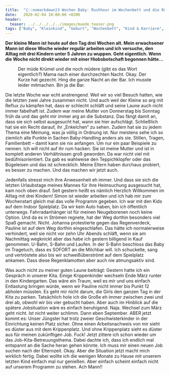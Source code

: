 ```yaml
---
title:  "{::nomarkdown}3 Wochen Baby: Rushhour im Wochenbett und die Rückkehr in den Alltag{:/}"
date:   2020-02-04 10:00:00 +0200
header:
  teaser: ../../../../../images/muede_teaser.png
tags: ["Baby", "Kleinkind", "Geburt", "Wochenbett", "Kind & Karriere", "Job & Geld"]
---
```


**Der kleine Mann ist heute auf den Tag drei Wochen alt. Mein erwachsener Mann ist diese Woche wieder regulär arbeiten und ich versuche, den Alltag mit drei Kindern unter 5 Jahren zu wuppen. Geht eigentlich. Wenn die Woche nicht direkt wieder mit einer Hiobsbotschaft begonnen hätte…**

<figure>
  <img src="../../../../../images/muede.png" alt="">
  <figcaption>Der müde Krümel und die noch müdere (gibt es das Wort eigentlich?) Mama nach einer durchzechten Nacht. Okay. Der Kurze hat gezecht. Hing die ganze Nacht an der Bar. Ich musste leider mitmachen. Bin ja die Bar.</figcaption>
</figure>

Die letzte Woche war echt anstrengend. Weil wir so viel Besuch hatten, wie die letzten zwei Jahre zusammen nicht. Und auch weil der Kleine so arg mit Reflux zu kämpfen hat, dass er schlecht schläft und seine Laune auch nicht immer fabelhaft ist. Zudem war meine Mutter von Donnerstag bis Sonntag früh da und das geht mir immer arg an die Substanz. Das fängt damit an, dass sie sich selbst ausgesucht hat, wann sie hier aufschlägt. Schließlich hat sie ein Recht darauf, ihr „Enkelchen“ zu sehen. Zudem hat sie zu jedem Thema eine Meinung, was ja völlig in Ordnung ist. Nur meistens sehe ich so ziemlich alle Punkte in Sachen Baby-Handling anders als sie. Stillen, Tragen, Familienbett – damit kann sie nix anfangen. Um nur ein paar Beispiele zu nennen. Ich will nicht auf ihr rum hacken. Sie ist meine Mutter und ist in komplett anderen Verhältnissen groß geworden. Da war nicht viel mit bedüfnisorientiert. Da gab es wahlweise den Teppichklopfer oder das Bügeleisen und das ist schrecklich. Meine Eltern haben durchaus probiert, es besser zu machen. Und das machen wir jetzt auch. 

Jedenfalls stresst mich ihre Anwesenheit eh immer. Und dass sie sich die letzten Urlaubstage meines Mannes für ihre Heimsuchung ausgesucht hat, kam noch oben drauf. Seit gestern heißt es nämlich Herzlich Willkommen im Alltag mit drei Kindern! Simon ist wieder arbeiten und ich hab mir zum Wochenstart gleich mal das volle Programm gegeben. Ich war mit den Kids auf dem Indoor Spielplatz. Da wir kein Auto haben, bin ich öffentlich unterwegs. Fahrradanhänger ist für meinen Neugeborenen noch keine Option. Und da es in Strömen regnete, hat der Weg dorthin besonders viel Spaß gemacht. Nicht. Johanna protestierte gegen das Regenverdeck, Pauline ist auf dem Weg dorthin eingeschlafen. Das hätte ich normalerweise verhindert, weil sie nicht vor zehn Uhr Abends schläft, wenn sie am Nachmittag wegknickt aber das habe ich gestern billigend in Kauf genommen. U-Bahn, S-Bahn und Laufen. In der S-Bahn beschloss das Baby im Tragetuch, dass es SOFORT an die Milchbar will. Ich schuckelte, sang und vertröstete also bis wir schweißüberströmt auf dem Spielplatz ankamen. Dass diese Regenklamotten aber auch nie atmungsaktiv sind.

Was auch nicht zu meiner guten Laune beiträgt: Gestern hatte ich ein Gespräch in unserer Kita. Einige Krippenkinder wechseln Ende März runter in den Kindergarten. Das wäre ein Traum, weil es mir und uns einfach Entlastung bringen würde, wenn wir Pauline nicht immer bis Punkt 12 abholen müssten. Es geht mir nicht darum, die Girls den ganzen Tag in der Kita zu parken. Tatsächlich hole ich die Große eh immer zwischen zwei und drei ab, obwohl wir bis vier gebucht haben. Aber auch im Hinblick auf die spätere Jobsituation wäre es einfach beruhigend. Naja. Wechsel zum März geht nicht. Ist nicht weiter schlimm. Dann eben September. ABER jetzt kommt es: Unser Jüngster hat trotz zweier Geschwisterkinder in der Einrichtung keinen Platz sicher. Ohne einen Arbeitsnachweis von mir sieht es düster aus mit dem Krippenplatz. Und ohne Krippenplatz sieht es düster aus für meinen zukünftigen Job. Fuck! Jetzt zittere ich schon wieder um das Job-Kita-Betreuungsthema. Dabei dachte ich, dass ich endlich mal entspannt an die Sache heran gehen könnte. Ich muss mir einen neuen Job suchen nach der Elternzeit. Okay. Aber die Situation jetzt macht mich wirklich fertig. Dabei wollte ich die wenigen Monate zu Hause mit unserem letzten Kind einfach mal nur genießen. Aber einfach scheint einfach nicht auf unserem Programm zu stehen. Ach Mann!!

  


  






					 


 
 








